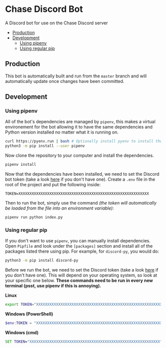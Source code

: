 # Chase Discord Bot
A Discord bot for use on the Chase Discord server

<!-- TOC -->

- [Production](#production)
- [Development](#development)
  - [Using pipenv](#using-pipenv)
  - [Using regular pip](#using-regular-pip)

<!-- /TOC -->

## Production

This bot is automatically built and run from the `master` branch and will automatically update once changes have been committed.

## Development

### Using pipenv

All of the bot's dependencies are managed by `pipenv`, this makes a virtual environement for the bot allowing it to have the same dependencies and Python version installed no matter what it is running on.

```bash
curl https://pyenv.run | bash # Optionally install pyenv to install the recommended version of Python automatically
python3 -m pip install --user pipenv
```

Now clone the repository to your computer and install the dependencies.

```bash
pipenv install
```

Now that the dependencies have been installed, we need to set the Discord bot token (take a look [here](https://github.com/reactiflux/discord-irc/wiki/Creating-a-discord-bot-&-getting-a-token) if you don't have one). Create a `.env` file in the root of the project and put the following inside:

```text
TOKEN=XXXXXXXXXXXXXXXXXXXXXXXXXXXXXXXXXXXXXXXXXXXXXXXXXXXXXXXXXXX
```

Then to run the bot, simply use the command *(the token will automatically be loaded from the file into an environment variable)*:

```bash
pipenv run python index.py
```

### Using regular pip

If you don't want to use `pipenv`, you can manually install dependencies. Open `Pipfile` and look under the `[packages]` section and install all of the packages listed there using pip. For example, for `discord-py`, you would do:

```bash
python3 -m pip install discord-py
```

Before we run the bot, we need to set the Discord token (take a look [here](https://github.com/reactiflux/discord-irc/wiki/Creating-a-discord-bot-&-getting-a-token) if you don't have one). This will depend on your operating system, so look at your specific one below. **These commands need to be run in every new terminal (psst, use pipenv if this is annoying).**

**Linux**

```bash
export TOKEN="XXXXXXXXXXXXXXXXXXXXXXXXXXXXXXXXXXXXXXXXXXXXXXXXXXXXXXXXXXX"
```

**Windows (PowerShell)**

```powershell
$env:TOKEN = "XXXXXXXXXXXXXXXXXXXXXXXXXXXXXXXXXXXXXXXXXXXXXXXXXXXXXXXXXXX";
```

**Windows (cmd)**

```cmd
SET TOKEN="XXXXXXXXXXXXXXXXXXXXXXXXXXXXXXXXXXXXXXXXXXXXXXXXXXXXXXXXXXX"
```
